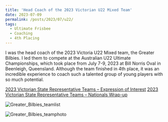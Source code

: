 ```yaml
---
title: 'Head Coach of the 2023 Victorian U22 Mixed Team'
date: 2023-07-09
permalink: /posts/2023/07/u22/
tags:
  - Ultimate Frisbee
  - Coaching
  - 4th Placing
---
```


I was the head coach of the 2023 Victoria U22 Mixed team, the Greater Bilbies. I led them to compete at the Australian U22 Ultimate Championships, which took place from July 7-9, 2023 at Bill Norris Oval in Beenleigh, Queensland. Although the team finished in 4th place, it was an incredible experience to coach such a talented group of young players with so much potential.

[2023 Victorian State Representative Teams – Expression of Interest](https://www.ultimatevictoria.com.au/news/2023-victorian-state-rep-teams-expression-of-interest/)
[2023 Victorian State Representative Teams – Nationals Wrap-up](https://www.ultimatevictoria.com.au/news/2023-state-representative-teams-nationals-wrap-up/)

![Greater_Bilbies_teamlist](https://kelza23.github.io/images/greater_bilbies.jpg)

![Greater_Bilbies_teamphoto](https://kelza23.github.io/images/greater_bilbies_team.jpg)